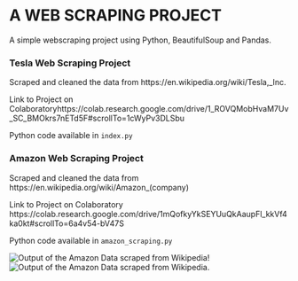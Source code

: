 # A WEB SCRAPING PROJECT

<p>A simple webscraping project using Python, BeautifulSoup and Pandas. <p>
  
### Tesla Web Scraping Project
<p>Scraped and cleaned the data from <link>https://en.wikipedia.org/wiki/Tesla,_Inc.</link></p>
Link to Project on Colaboratory<link>https://colab.research.google.com/drive/1_ROVQMobHvaM7Uv_SC_BMOkrs7nETd5F#scrollTo=1cWyPv3DLSbu</link>
<p>Python code available in <code>index.py</code></p>

### Amazon Web Scraping Project
<p>Scraped and cleaned the data from <link>https://en.wikipedia.org/wiki/Amazon_(company)</link></p>
Link to Project on Colaboratory <link>https://colab.research.google.com/drive/1mQofkyYkSEYUuQkAaupFl_kkVf4ka0kt#scrollTo=6a4v54-bV47S</link>
<p>Python code available in <code>amazon_scraping.py</code></p>

![Output of the Amazon Data scraped from Wikipedia!]([/assets/images/san-juan-mountains.jpg](https://github.com/AmucheOgbonna/web_scraping_project/blob/main/amazon_df.png)https://github.com/AmucheOgbonna/web_scraping_project/blob/main/amazon_df.png "San Juan Mountains")
![Output of the Amazon Data scraped from Wikipedia.]([/assets/images/san-juan-mountains.jpg](https://drive.google.com/file/d/1JI2cB2QXGicdd2mHYoVj8o6wV4ksViHH/view?usp=sharing)https://drive.google.com/file/d/1JI2cB2QXGicdd2mHYoVj8o6wV4ksViHH/view?usp=sharing "Amazon_df")
